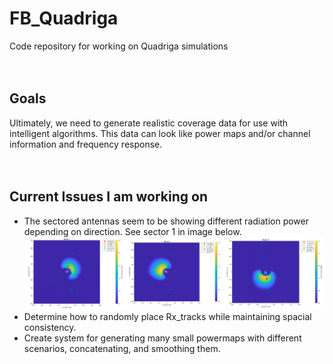 # FB_Quadriga
  Code repository for working on Quadriga simulations
  </br></br></br>

## Goals
  Ultimately, we need to generate realistic coverage data for use with intelligent algorithms. This data can look like power maps and/or     channel information and frequency response. 
  </br></br></br>

## Current Issues I am working on
<ul>
  <li> The sectored antennas seem to be showing different radiation power depending on direction. See sector 1 in image below. </li>
  <img src="figs/difference_in_sectors.png">
  <li> Determine how to randomly place Rx_tracks while maintaining spacial consistency. </li>
  <li> Create system for generating many small powermaps with different scenarios, concatenating, and smoothing them. </li>
</ul>

  
